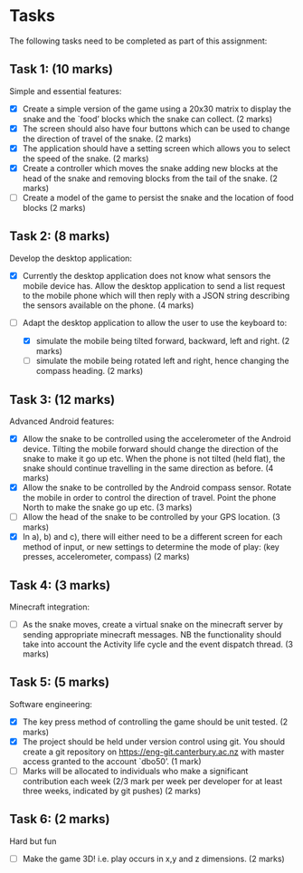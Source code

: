 # Tasks
The following tasks need to be completed as part of this assignment:


## Task 1: (10 marks)
Simple and essential features:

- [X] Create a simple version of the game using a 20x30 matrix to display the snake and the `food’ blocks which the snake can collect. (2 marks)
- [X] The screen should also have four buttons which can be used to change the direction of travel of the snake. (2 marks)
- [X] The application should have a setting screen which allows you to select the speed of the snake. (2 marks)
- [X] Create a controller which moves the snake adding new blocks at the head of the snake and removing blocks from the tail of the snake. (2 marks)
- [ ] Create a model of the game to persist the snake and the location of food blocks (2 marks)

## Task 2: (8 marks)
Develop the desktop application:

- [X] Currently the desktop application does not know what sensors the mobile device has.  Allow the desktop application to send a list request to the mobile phone which will then reply with a JSON string describing the sensors available on the phone. (4 marks)

- [ ] Adapt the desktop application to allow the user to use the keyboard to:
    - [X] simulate the mobile being tilted forward, backward, left and right. (2 marks)
    - [ ] simulate the mobile being rotated left and right, hence changing the compass heading. (2 marks)

## Task 3: (12 marks)
Advanced Android features:

- [X] Allow the snake to be controlled using the accelerometer of the Android device.  Tilting the mobile forward should change the direction of the snake to make it go up etc. When the phone is not tilted (held flat), the snake should continue travelling in the same direction as before. (4 marks)
- [X] Allow the snake to be controlled by the Android compass sensor.  Rotate the mobile in order to control the direction of travel.  Point the phone North to make the snake go up etc. (3 marks)
- [ ] Allow the head of the snake to be controlled by your GPS location. (3 marks)
- [X] In a), b) and c), there will either need to be a different screen for each method of input, or new settings to determine the mode of play: (key presses, accelerometer, compass) (2 marks)

## Task 4: (3 marks)
Minecraft integration:

- [ ] As the snake moves, create a virtual snake on the minecraft server by sending appropriate minecraft messages. NB the functionality should take into account the Activity life cycle and the event dispatch thread. (3 marks)

## Task 5: (5 marks)
Software engineering:

- [X] The key press method of controlling the game should be unit tested. (2 marks)
- [X] The project should be held under version control using git.  You should create a git repository on https://eng-git.canterbury.ac.nz with master access granted to the account `dbo50’. (1 mark)
- [ ] Marks will be allocated to individuals who make a significant contribution each week (2/3 mark per week per developer for at least three weeks, indicated by git pushes) (2 marks)

## Task 6: (2 marks)
Hard but fun

- [ ] Make the game 3D! i.e. play occurs in x,y and z dimensions. (2 marks)